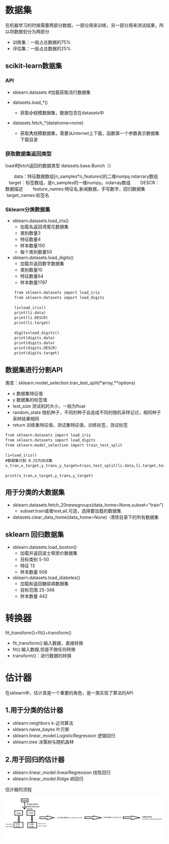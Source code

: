 # 数据集
在机器学习的时候需要两部分数据，一部分用来训练，另一部分用来测试结果，所以将数据划分为两部分

-  训练集：一般占总数据的75%
-  评估集：一般占总数据的25%

## scikit-learn数据集

### API

- sklearn.datasets #加载获取流行数据集

- datasets.load_*()
    - 获取**小**规模数据集，数据包含在datasets中

- datasets.fetch_*(datahome=none)
    - 获取**大**规模数据集，需要从internet上下载，函数第一个参数表示数据集下载目录

### 获取数据集返回类型
load*和fetch*返回的数据类型 datasets.base.Bunch（）

&#160; &#160; &#160; &#160;data：特征数据数组[n_samples*n_features]的二维numpy.ndarrary数组
&#160; &#160; &#160; &#160;target：标签数组，是n_samples的一维numpy。ndarray数组
&#160; &#160; &#160; &#160;DESCR：数据描述
&#160; &#160; &#160; &#160;feature_names:特征名,新闻数据，手写数字，回归数据集
&#160; &#160; &#160; &#160;target_names:标签名

### Sklearn分类数据集
- sklearn.datasets.load_iris()
    - 加载名返回鸢尾花数据集
    - 类别数量3
    - 特征数量4
    - 样本数量150
    - 每个类别数量50
- sklearn.datasets.load_digits()
    - 加载并返回数字数据集
    - 类别数量10
    - 特征数量64
    - 样本数量1797
```
    from sklearn.datasets import load_iris
    from sklearn.datasets import load_digits

    li=load_iris()
    print(li.data)
    print(li.DESCR)
    print(li.target)

    digits=load_digits()
    print(digits.data)
    print(digits.data)
    print(digits.DESCR)
    print(digits.target)
```


## 数据集进行分割API
类库：sklearn.model_selection.tran_test_split(*array,**options)

- x 数据集特征值
- y 数据集的标签值
- test_size 测试机的大小，一般为float
- random_state 随机种子，不同的种子会造成不同的随机采样记过，相同种子采样结果相同
- return 训练集特征值，测试集特征值，训练标签，测试标签

```
from sklearn.datasets import load_iris
from sklearn.datasets import load_digits
from sklearn.model_selection import train_test_split

li=load_iris()
#数据集分割 0.25为测试集
x_tran,x_target,y_trans,y_target=train_test_split(li.data,li.target,test_size=0.25)

print(x_tran,x_target,y_trans,y_target)
```

## 用于分类的大数据集
- sklearn.datasets.fetch_20newsgroups(data_home=None,subset="train")
    - subset:train或者test,all,可选，选择要加载的数据集
-  datasets.clear_data_home(data_home=None)
    -清除目录下的所有数据集

## sklearn 回归数据集
- sklearn.datasets.load_boston()
    - 加载并返回波士顿房价数据集
    - 目标类别 5-50
    - 特征 13
    - 样本数量 506
- sklearn.datasets.load_diabetes()
    - 加载和返回糖尿病数据集
    - 目标范围 25-346
    - 样本数量 442
    
# 转换器
fit_transform()=fit()+transform()

- fit_transform():输入数据，直接转换 
- fit():输入数据,但是不做任何转换
- transform()：进行数据的转换

# 估计器
在sklearn中，估计其是一个重要的角色，是一类实现了算法的API

## 1.用于分类的估计器
- sklearn.neighbors k-近邻算法
- sklearn.naive_bayes 叶贝斯
- sklearn.linear_model.LogisticRegression 逻辑回归
- sklearn.tree 决策树与随机森林
## 2.用于回归的估计器
- sklearn.linear_model.linearRegression 线性回归
- sklearn.linear_model.Ridge 岭回归

估计器的流程

![](https://raw.githubusercontent.com/anbylau2130/gitnote/master/python/22.机器学习/images/5c4acf0b8a018a2525000000.png)